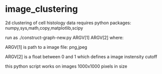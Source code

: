 # image_clustering
2d clustering of cell histology data
requires python packages: numpy,sys,math,copy,matplotlib,scipy

run as ./construct-graph-new.py ARGV[1] ARGV[2]
where:

ARGV[1] is path to a image file: png,jpeg

ARGV[2]	is a float between 0 and 1 which defines a image instensity cutoff

this python script works on images 1000x1000 pixels in size
